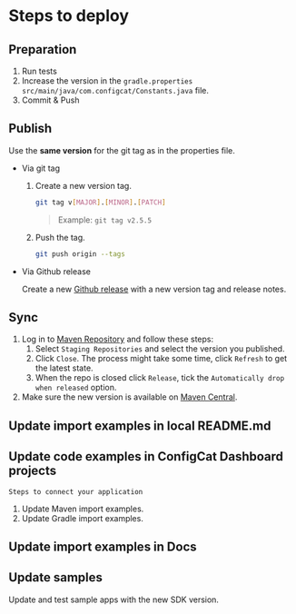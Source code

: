 # Steps to deploy

## Preparation

1. Run tests
3. Increase the version in the `gradle.properties` `src/main/java/com.configcat/Constants.java` file.
4. Commit & Push

## Publish

Use the **same version** for the git tag as in the properties file.

- Via git tag
    1. Create a new version tag.
       ```bash
       git tag v[MAJOR].[MINOR].[PATCH]
       ```
       > Example: `git tag v2.5.5`
    2. Push the tag.
       ```bash
       git push origin --tags
       ```
- Via Github release

  Create a new [Github release](https://github.com/configcat/java-sdk/releases) with a new version tag and release
  notes.

## Sync

1. Log in to [Maven Repository](https://oss.sonatype.org/) and follow these steps:
    1. Select `Staging Repositories` and select the version you published.
    2. Click `Close`. The process might take some time, click `Refresh` to get the latest state.
    3. When the repo is closed click `Release`, tick the `Automatically drop when released` option.
2. Make sure the new version is available
   on [Maven Central](https://search.maven.org/artifact/com.configcat/configcat-java-client).

## Update import examples in local README.md

## Update code examples in ConfigCat Dashboard projects

`Steps to connect your application`

1. Update Maven import examples.
2. Update Gradle import examples.

## Update import examples in Docs

## Update samples

Update and test sample apps with the new SDK version.
